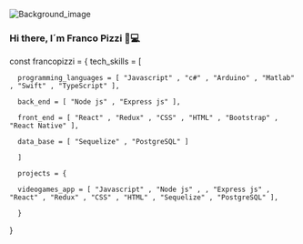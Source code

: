 
![Background_image](https://user-images.githubusercontent.com/72042861/146275330-fd8c3825-40c9-463d-9ffe-0be3e15f8455.jpg)

### Hi there, I´m Franco Pizzi 👋💻

const francopizzi = {
      tech_skills = [
      
      programming_languages = [ "Javascript" , "c#" , "Arduino" , "Matlab" , "Swift" , "TypeScript" ],
      
      back_end = [ "Node js" , "Express js" ],
      
      front_end = [ "React" , "Redux" , "CSS" , "HTML" , "Bootstrap" , "React Native" ],
      
      data_base = [ "Sequelize" , "PostgreSQL" ]
      
      ]
      
      projects = {
      
      videogames_app = [ "Javascript" , "Node js" , , "Express js" , "React" , "Redux" , "CSS" , "HTML" , "Sequelize" , "PostgreSQL" ],
      
      }
}



<!--
**francopizzi/francopizzi** is a ✨ _special_ ✨ repository because its `README.md` (this file) appears on your GitHub profile.

Here are some ideas to get you started:

- 🔭 I’m currently working on ...
- 🌱 I’m currently learning ...
- 👯 I’m looking to collaborate on ...
- 🤔 I’m looking for help with ...
- 💬 Ask me about ...
- 📫 How to reach me: ...
- 😄 Pronouns: ...
- ⚡ Fun fact: ...
-->
